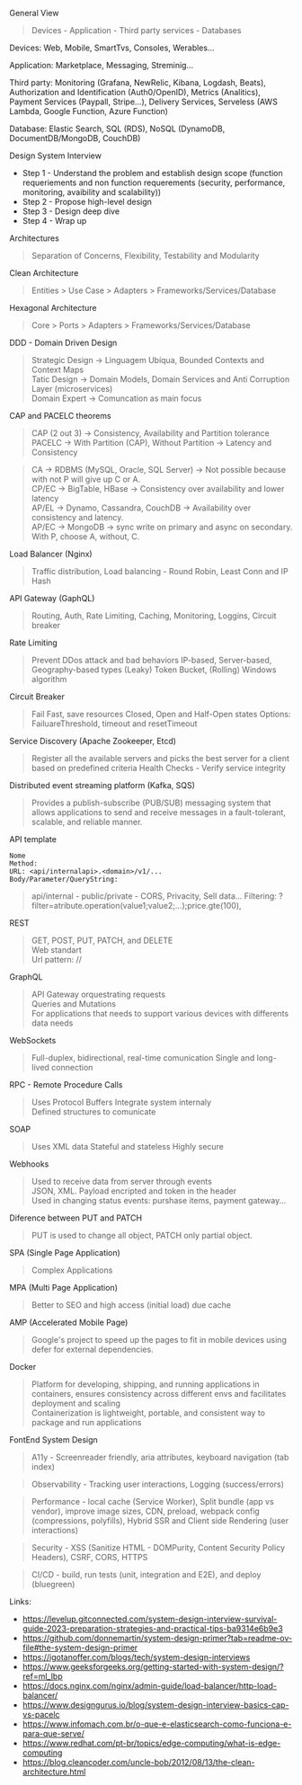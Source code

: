 General View
> Devices - Application - Third party services - Databases

Devices: Web, Mobile, SmartTvs, Consoles, Werables...

Application: Marketplace, Messaging, Streminig...

Third party: Monitoring (Grafana, NewRelic, Kibana, Logdash, Beats), Authorization and Identification (Auth0/OpenID), Metrics (Analitics), Payment Services (Paypall, Stripe...), Delivery Services, Serveless (AWS Lambda, Google Function, Azure Function)

Database: Elastic Search, SQL (RDS), NoSQL (DynamoDB, DocumentDB/MongoDB, CouchDB)

Design System Interview
- Step 1 - Understand the problem and establish design scope (function requeriements and non function requerements (security, performance, monitoring, avaibility and scalability))  
- Step 2 - Propose high-level design  
- Step 3 - Design deep dive  
- Step 4 - Wrap up  

Architectures
> Separation of Concerns, Flexibility, Testability and Modularity

Clean Architecture
> Entities > Use Case > Adapters > Frameworks/Services/Database

Hexagonal Architecture
> Core > Ports > Adapters > Frameworks/Services/Database

DDD - Domain Driven Design
> Strategic Design -> Linguagem Ubíqua, Bounded Contexts and Context Maps  
> Tatic Design -> Domain Models, Domain Services and Anti Corruption Layer (microservices)  
> Domain Expert -> Comuncation as main focus  

CAP and PACELC theorems  
> CAP (2 out 3) -> Consistency, Availability and Partition tolerance  
> PACELC -> With Partition (CAP), Without Partition -> Latency and Consistency  

> CA -> RDBMS (MySQL, Oracle, SQL Server) -> Not possible because with not P will give up C or A.  
> CP/EC -> BigTable, HBase -> Consistency over availability and lower latency  
> AP/EL -> Dynamo, Cassandra, CouchDB -> Availability over consistency and latency.  
> AP/EC -> MongoDB -> sync write on primary and async on secondary. With P, choose A, without, C.  

Load Balancer (Nginx)
> Traffic distribution, Load balancing - Round Robin, Least Conn and IP Hash

API Gateway (GaphQL)
> Routing, Auth, Rate Limiting, Caching, Monitoring, Loggins, Circuit breaker

Rate Limiting
> Prevent DDos attack and bad behaviors
> IP-based, Server-based, Geography-based types
> (Leaky) Token Bucket, (Rolling) Windows algorithm

Circuit Breaker
> Fail Fast, save resources
> Closed, Open and Half-Open states
> Options: FailuareThreshold, timeout and resetTimeout

Service Discovery (Apache Zookeeper, Etcd)
> Register all the available servers and picks the best server for a client based on predefined criteria
> Health Checks - Verify service integrity

Distributed event streaming platform (Kafka, SQS)
> Provides a publish-subscribe (PUB/SUB) messaging system that allows applications to send and receive messages in a fault-tolerant, scalable, and reliable manner.

API template
```
Nome
Method:
URL: <api/internalapi>.<domain>/v1/...
Body/Parameter/QueryString:
```
> api/internal - public/private - CORS, Privacity, Sell data...
> Filtering: ?filter=atribute.operation(value1;value2;...);price.gte(100),

REST
> GET, POST, PUT, PATCH, and DELETE  
> Web standart  
> Url pattern: <domain>/<version>/<resources>  

GraphQL
> API Gateway orquestrating requests  
> Queries and Mutations  
> For applications that needs to support various devices with differents data needs  

WebSockets
> Full-duplex, bidirectional, real-time comunication
> Single and long-lived connection

RPC - Remote Procedure Calls
> Uses Protocol Buffers
> Integrate system internaly  
> Defined structures to comunicate  

SOAP
> Uses XML data
> Stateful and stateless
> Highly secure

Webhooks
> Used to receive data from server through events  
> JSON, XML. Payload encripted and token in the header  
> Used in changing status events: purshase items, payment gateway...  

Diference between PUT and PATCH
> PUT is used to change all object, PATCH only partial object.

SPA (Single Page Application)
> Complex Applications

MPA (Multi Page Application)
> Better to SEO and high access (initial load) due cache

AMP (Accelerated Mobile Page)
> Google's project to speed up the pages to fit in mobile devices using defer for external dependencies.

Docker
> Platform for developing, shipping, and running applications in containers, ensures consistency across different envs and facilitates deployment and scaling  
> Containerization is lightweight, portable, and consistent way to package and run applications  

FontEnd System Design

> A11y - Screenreader friendly, aria attributes, keyboard navigation (tab index)

> Observability - Tracking user interactions, Logging (success/errors)

> Performance - local cache (Service Worker), Split bundle (app vs vendor), improve image sizes, CDN, preload, webpack config (compressions, polyfills), Hybrid SSR and Client side Rendering (user interactions)

> Security - XSS (Sanitize HTML - DOMPurity, Content Security Policy Headers), CSRF, CORS, HTTPS

> CI/CD - build, run tests (unit, integration and E2E), and deploy (bluegreen)

Links:
- https://levelup.gitconnected.com/system-design-interview-survival-guide-2023-preparation-strategies-and-practical-tips-ba9314e6b9e3
- https://github.com/donnemartin/system-design-primer?tab=readme-ov-file#the-system-design-primer
- https://igotanoffer.com/blogs/tech/system-design-interviews
- https://www.geeksforgeeks.org/getting-started-with-system-design/?ref=ml_lbp
- https://docs.nginx.com/nginx/admin-guide/load-balancer/http-load-balancer/
- https://www.designgurus.io/blog/system-design-interview-basics-cap-vs-pacelc
- https://www.infomach.com.br/o-que-e-elasticsearch-como-funciona-e-para-que-serve/
- https://www.redhat.com/pt-br/topics/edge-computing/what-is-edge-computing
- https://blog.cleancoder.com/uncle-bob/2012/08/13/the-clean-architecture.html